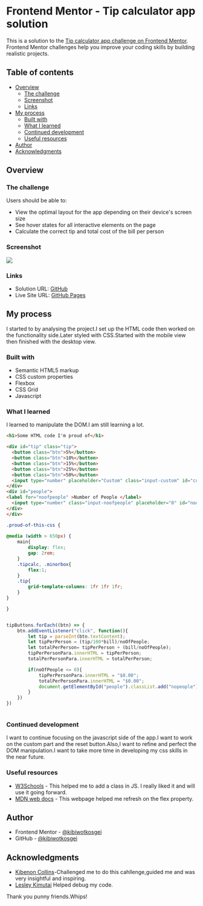 # Frontend Mentor - Tip calculator app solution

This is a solution to the [Tip calculator app challenge on Frontend Mentor](https://www.frontendmentor.io/challenges/tip-calculator-app-ugJNGbJUX). Frontend Mentor challenges help you improve your coding skills by building realistic projects.

## Table of contents

- [Overview](#overview)
  - [The challenge](#the-challenge)
  - [Screenshot](#screenshot)
  - [Links](#links)
- [My process](#my-process)
  - [Built with](#built-with)
  - [What I learned](#what-i-learned)
  - [Continued development](#continued-development)
  - [Useful resources](#useful-resources)
- [Author](#author)
- [Acknowledgments](#acknowledgments)


## Overview

### The challenge

Users should be able to:

- View the optimal layout for the app depending on their device's screen size
- See hover states for all interactive elements on the page
- Calculate the correct tip and total cost of the bill per person

### Screenshot

![](.tipdesktopviewscreenshot/.jpg)

### Links

- Solution URL: [GitHub](https://github.com/kibiwotkosgei/Tip-calculator-app)
- Live Site URL: [GitHub Pages](https://kibiwotkosgei.github.io/Tip-calculator-app/)

## My process
I started to by analysing the project.I set up the HTML code then worked on the functionality side.Later styled with CSS.Started with the mobile view then finished with the desktop view.

### Built with

- Semantic HTML5 markup
- CSS custom properties
- Flexbox
- CSS Grid
- Javascript

### What I learned

I learned to manipulate the DOM.I am still learning a lot.

```html
<h1>Some HTML code I'm proud of</h1>

<div id="tip" class="tip">
  <button class="btn">5%</button>
  <button class="btn">10%</button>
  <button class="btn">15%</button> 
  <button class="btn">25%</button>
  <button class="btn">50%</button>
  <input type="number" placeholder="Custom" class="input-custom" id="custom">
</div>
<div id="people">
<label for="noofpeople" >Number of People </label>
  <input type="number" class="input-noofpeople" placeholder="0" id="noofpeople">
</div>
</div>


```
```css
.proud-of-this-css {
  
@media (width > 650px) {
    main{
        display: flex;
        gap: 2rem;
    }
    .tipcalc, .minorbox{
        flex:1;  
    }
    .tip{
        grid-template-columns: 1fr 1fr 1fr;
    }
}

}
```
```js

tipButtons.forEach((btn) => {
    btn.addEventListener("click", function(){
        let tip = parseInt(btn.textContent);
        let tipPerPerson = (tip/100*bill)/noOfPeople;
        let totalPerPerson= tipPerPerson + (bill/noOfPeople);
        tipPerPersonPara.innerHTML = tipPerPerson;
        totalPerPersonPara.innerHTML = totalPerPerson;

        if(noOfPeople <= 0){
            tipPerPersonPara.innerHTML = "$0.00";
            totalPerPersonPara.innerHTML = "$0.00";
            document.getElementById("people").classList.add("nopeople");
        }
    })
})
 
```
### Continued development

I want to continue focusing on the javascript side of the app.I want to work on the custom part and the reset button.Also,I want to refine and perfect the DOM manipulation.I want to take more time in developing my css skills in the near future.


### Useful resources

- [W3Schools](https://www.w3schools.com/jsref/prop_element_classlist.asp) - This helped me to add a class in JS. I really liked it and will use it going forward.
- [MDN web docs](https://developer.mozilla.org/en-US/docs/Web/CSS/flex) - This webpage helped me refresh on the flex property.

## Author


- Frontend Mentor - [@kibiwotkosgei](https://www.frontendmentor.io/profile/kibiwotkosgei)
- GitHub - [@kibiwotkosgei](https://github.com/kibiwotkosgei)


## Acknowledgments
- [Kibenon Collins](https://www.frontendmentor.io/profile/collinskibenon)-Challenged me to do this cahllenge,guided me and was very insightful and inspiring.
- [Lesley Kimutai](https://www.frontendmentor.io/profile/Leskim)  Helped debug my code.

Thank you punny friends.Whips!
